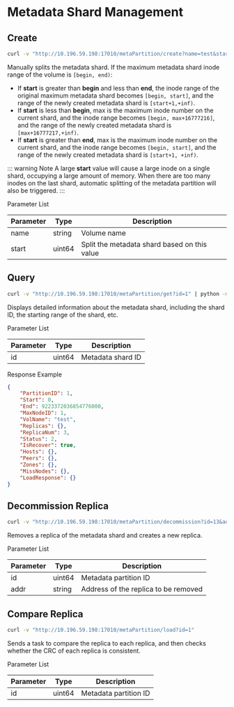 # Metadata Shard Management

## Create

``` bash
curl -v "http://10.196.59.198:17010/metaPartition/create?name=test&start=10000"
```

Manually splits the metadata shard. If the maximum metadata shard inode range of the volume is `[begin, end)`:

- If **start** is greater than **begin** and less than **end**, the inode range of the original maximum metadata shard becomes `[begin, start]`, and the range of the newly created metadata shard is `[start+1,+inf)`.
- If **start** is less than **begin**, max is the maximum inode number on the current shard, and the inode range becomes `[begin, max+16777216]`, and the range of the newly created metadata shard is `[max+16777217,+inf)`.
- If **start** is greater than **end**, max is the maximum inode number on the current shard, and the inode range becomes `[begin, start]`, and the range of the newly created metadata shard is `[start+1, +inf)`.

::: warning Note
A large **start** value will cause a large inode on a single shard, occupying a large amount of memory. When there are too many inodes on the last shard, automatic splitting of the metadata partition will also be triggered.
:::

Parameter List

| Parameter | Type   | Description                                  |
|-----------|--------|----------------------------------------------|
| name      | string | Volume name                                  |
| start     | uint64 | Split the metadata shard based on this value |

## Query

``` bash
curl -v "http://10.196.59.198:17010/metaPartition/get?id=1" | python -m json.tool
```

Displays detailed information about the metadata shard, including the shard ID, the starting range of the shard, etc.

Parameter List

| Parameter | Type   | Description       |
|-----------|--------|-------------------|
| id        | uint64 | Metadata shard ID |

Response Example

``` json
{
    "PartitionID": 1,
    "Start": 0,
    "End": 9223372036854776000,
    "MaxNodeID": 1,
    "VolName": "test",
    "Replicas": {},
    "ReplicaNum": 3,
    "Status": 2,
    "IsRecover": true,
    "Hosts": {},
    "Peers": {},
    "Zones": {},
    "MissNodes": {},
    "LoadResponse": {}
}
```

## Decommission Replica

``` bash
curl -v "http://10.196.59.198:17010/metaPartition/decommission?id=13&addr=10.196.59.202:17210"
```

Removes a replica of the metadata shard and creates a new replica.

Parameter List

| Parameter | Type   | Description                          |
|-----------|--------|--------------------------------------|
| id        | uint64 | Metadata partition ID                |
| addr      | string | Address of the replica to be removed |

## Compare Replica

``` bash
curl -v "http://10.196.59.198:17010/metaPartition/load?id=1"
```

Sends a task to compare the replica to each replica, and then checks whether the CRC of each replica is consistent.

Parameter List

| Parameter | Type   | Description           |
|-----------|--------|-----------------------|
| id        | uint64 | Metadata partition ID |
